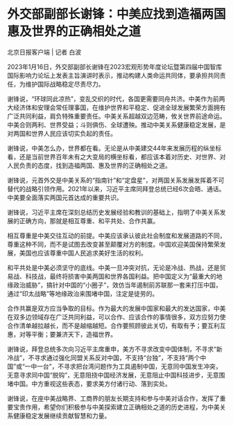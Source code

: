 # 外交部副部长谢锋：中美应找到造福两国惠及世界的正确相处之道

北京日报客户端 | 记者 白波

2023年1月16日，外交部副部长谢锋在2023宏观形势年度论坛暨第四届中国智库国际影响力论坛上发表主旨演讲时表示，推动构建人类命运共同体，要承担共同责任，为维护国际战略稳定尽责尽力。

谢锋说，“环球同此凉热”，变乱交织的时代，各国更需要同舟共济。中美作为前两大经济体和安理会常任理事国，在维护世界和平稳定、促进全球发展繁荣方面拥有广泛共同利益，肩负特殊重要责任。中美关系超越双边范畴，攸关世界前途命运。中美合则两利、世界受益；斗则俱伤、全球遭殃。推动中美关系健康稳定发展，是对两国和世界人民应该切实负起的责任。

谢锋说，中美怎么办，世界都在看。无论是从中美建交44年来发展历程的纵坐标看，还是当前世界百年未有之大变局的横坐标看，都应该本着对历史、对世界、对人民负责的态度，找到造福两国、惠及世界的正确相处之道。

谢锋说，元首外交是中美关系的“指南针”和“定盘星”，对两国关系发展发挥着不可替代的战略引领作用。2021年以来，习近平主席同拜登总统已经6次会晤、通话。中美要全面落实两国元首达成的重要共识。

谢锋说，习近平主席在深刻总结历史发展经验和教训的基础上，指明了中美关系发展的正确方向，那就是相互尊重、和平共处、合作共赢。

相互尊重是中美交往互动的前提。中美应该承认彼此社会制度和发展道路的不同，尊重这种不同，而不是试图去改变甚至颠覆对方的制度。中国欢迎美国保持繁荣发展，美国也应该尊重中国人民追求美好生活的权利。

和平共处是中美必须坚守的底线。中美一旦冲突对抗，无论是冷战、热战，还是贸易战、科技战，最终将损害中美两国和世界各国利益。把中国定义为“最重大的地缘政治威胁”，搞针对中国的“小圈子”，效仿当年遏制前苏联那一套来打压中国，通过“印太战略”等地缘政治来围堵中国，注定是徒劳的。

合作共赢是双方应当争取的目标。作为最大的发展中国家和最大的发达国家，中美在双多边领域存在广泛共同利益，可以合作、应该合作的事情很多，双方应努力使合作清单越拉越长，而不是越缩越短。合作要照顾彼此关切，有取有予；要互利互惠，对等平衡；要兼济天下，造福世界。

谢锋说，拜登总统多次向习近平主席重申，美方不寻求改变中国体制，不寻求“新冷战”，不寻求通过强化同盟关系反对中国，不支持“台独”，不支持“两个中国”或“一中一台”，不寻求把台湾问题作为工具遏制中国，无意同中国发生冲突，无意寻求同中国“脱钩”，无意阻挠中国经济发展，无意阻止中国科技进步，无意围堵中国。中方重视这些表态，要求美方付诸行动、落到实处。

谢锋说，在座中美战略界、工商界的朋友长期支持和参与中美对话合作，发挥了重要宝贵作用，希望你们积极参与中美探索建立正确相处之道的历史进程，为中美关系健康稳定发展继续贡献智慧和力量。

